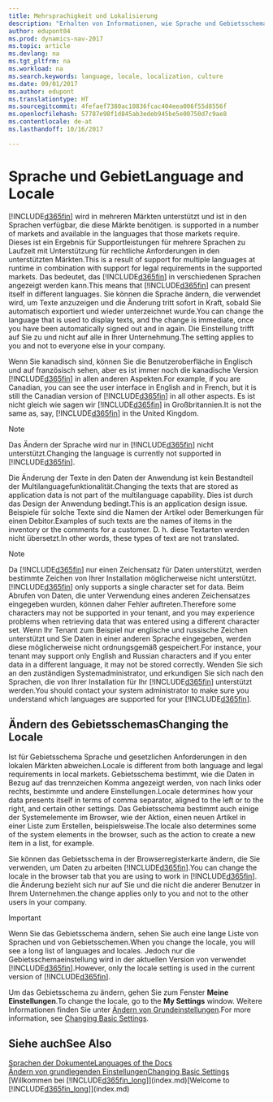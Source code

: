 ```yaml
---
title: Mehrsprachigkeit und Lokalisierung
description: "Erhalten von Informationen, wie Sprache und Gebietsschema die Benutzeroberfläche in Dynamics NAV beeinflussen."
author: edupont04
ms.prod: dynamics-nav-2017
ms.topic: article
ms.devlang: na
ms.tgt_pltfrm: na
ms.workload: na
ms.search.keywords: language, locale, localization, culture
ms.date: 09/01/2017
ms.author: edupont
ms.translationtype: HT
ms.sourcegitcommit: 4fefaef7380ac10836fcac404eea006f55d8556f
ms.openlocfilehash: 57787e98f1d845ab3edeb945be5e00750d7c9ae8
ms.contentlocale: de-at
ms.lasthandoff: 10/16/2017

---
```

# <a name="language-and-locale"></a><span data-ttu-id="07240-103">Sprache und  Gebiet</span><span class="sxs-lookup"><span data-stu-id="07240-103">Language and Locale</span></span>
[!INCLUDE[d365fin](includes/d365fin_md.md)]<span data-ttu-id="07240-104"> wird in mehreren Märkten unterstützt und ist in den Sprachen verfügbar, die diese Märkte benötigen.</span><span class="sxs-lookup"><span data-stu-id="07240-104"> is supported in a number of markets and available in the languages that those markets require.</span></span> <span data-ttu-id="07240-105">Dieses ist ein Ergebnis für Supportleistungen für mehrere Sprachen zu Laufzeit mit Unterstützung für rechtliche Anforderungen in den unterstützten Märkten.</span><span class="sxs-lookup"><span data-stu-id="07240-105">This is a result of support for multiple languages at runtime in combination with support for legal requirements in the supported markets.</span></span> <span data-ttu-id="07240-106">Das bedeutet, das [!INCLUDE[d365fin](includes/d365fin_md.md)] in verschiedenen Sprachen angezeigt werden kann.</span><span class="sxs-lookup"><span data-stu-id="07240-106">This means that [!INCLUDE[d365fin](includes/d365fin_md.md)] can present itself in different languages.</span></span> <span data-ttu-id="07240-107">Sie können die Sprache ändern, die verwendet wird, um Texte anzuzeigen und die Änderung tritt sofort in Kraft, sobald Sie automatisch exportiert und wieder unterzeichnet wurde.</span><span class="sxs-lookup"><span data-stu-id="07240-107">You can change the language that is used to display texts, and the change is immediate, once you have been automatically signed out and in again.</span></span> <span data-ttu-id="07240-108">Die Einstellung trifft auf Sie zu und nicht auf alle in Ihrer Unternehmung.</span><span class="sxs-lookup"><span data-stu-id="07240-108">The setting applies to you and not to everyone else in your company.</span></span>  

<span data-ttu-id="07240-109">Wenn Sie kanadisch sind, können Sie die Benutzeroberfläche in Englisch und auf französisch sehen, aber es ist immer noch die kanadische Version [!INCLUDE[d365fin](includes/d365fin_md.md)] in allen anderen Aspekten.</span><span class="sxs-lookup"><span data-stu-id="07240-109">For example, if you are Canadian, you can see the user interface in English and in French, but it is still the Canadian version of [!INCLUDE[d365fin](includes/d365fin_md.md)] in all other aspects.</span></span> <span data-ttu-id="07240-110">Es ist nicht gleich wie sagen wir [!INCLUDE[d365fin](includes/d365fin_md.md)] in Großbritannien.</span><span class="sxs-lookup"><span data-stu-id="07240-110">It is not the same as, say, [!INCLUDE[d365fin](includes/d365fin_md.md)] in the United Kingdom.</span></span>  

> [!NOTE]  
>  <span data-ttu-id="07240-111">Das Ändern der Sprache wird nur in [!INCLUDE[d365fin](includes/d365fin_md.md)] nicht unterstützt.</span><span class="sxs-lookup"><span data-stu-id="07240-111">Changing the language is currently not supported in [!INCLUDE[d365fin](includes/d365fin_md.md)].</span></span>

<span data-ttu-id="07240-112">Die Änderung der Texte in den Daten der Anwendung ist kein Bestandteil der Multilanguagefunktionalität.</span><span class="sxs-lookup"><span data-stu-id="07240-112">Changing the texts that are stored as application data is not part of the multilanguage capability.</span></span> <span data-ttu-id="07240-113">Dies ist durch das Design der Anwendung bedingt.</span><span class="sxs-lookup"><span data-stu-id="07240-113">This is an application design issue.</span></span> <span data-ttu-id="07240-114">Beispiele für solche Texte sind die Namen der Artikel oder Bemerkungen für einen Debitor.</span><span class="sxs-lookup"><span data-stu-id="07240-114">Examples of such texts are the names of items in the inventory or the comments for a customer.</span></span> <span data-ttu-id="07240-115">D. h. diese Textarten werden nicht übersetzt.</span><span class="sxs-lookup"><span data-stu-id="07240-115">In other words, these types of text are not translated.</span></span>  

> [!NOTE]  
>  <span data-ttu-id="07240-116">Da  [!INCLUDE[d365fin](includes/d365fin_md.md)] nur einen Zeichensatz für Daten unterstützt, werden bestimmte Zeichen von Ihrer Installation möglicherweise nicht unterstützt.</span><span class="sxs-lookup"><span data-stu-id="07240-116">[!INCLUDE[d365fin](includes/d365fin_md.md)] only supports a single character set for data.</span></span> <span data-ttu-id="07240-117">Beim Abrufen von Daten, die unter Verwendung eines anderen Zeichensatzes eingegeben wurden, können daher Fehler auftreten.</span><span class="sxs-lookup"><span data-stu-id="07240-117">Therefore some characters may not be supported in your tenant, and you may experience problems when retrieving data that was entered using a different character set.</span></span> <span data-ttu-id="07240-118">Wenn Ihr Tenant zum Beispiel nur englische und russische Zeichen unterstützt und Sie Daten in einer anderen Sprache eingegeben, werden diese möglicherweise nicht ordnungsgemäß gespeichert.</span><span class="sxs-lookup"><span data-stu-id="07240-118">For instance, your tenant may support only English and Russian characters and if you enter data in a different language, it may not be stored correctly.</span></span> <span data-ttu-id="07240-119">Wenden Sie sich an den zuständigen Systemadministrator, und erkundigen Sie sich nach den Sprachen, die von Ihrer Installation für Ihr [!INCLUDE[d365fin](includes/d365fin_md.md)] unterstützt werden.</span><span class="sxs-lookup"><span data-stu-id="07240-119">You should contact your system administrator to make sure you understand which languages are supported for your [!INCLUDE[d365fin](includes/d365fin_md.md)].</span></span>  

## <a name="changing-the-locale"></a><span data-ttu-id="07240-120">Ändern des Gebietsschemas</span><span class="sxs-lookup"><span data-stu-id="07240-120">Changing the Locale</span></span>
<span data-ttu-id="07240-121">Ist für Gebietsschema Sprache und gesetzlichen Anforderungen in den lokalen Märkten abweichen.</span><span class="sxs-lookup"><span data-stu-id="07240-121">Locale is different from both language and legal requirements in local markets.</span></span> <span data-ttu-id="07240-122">Gebietsschema bestimmt, wie die Daten in Bezug auf das trennzeichen Komma angezeigt werden, von nach links oder rechts, bestimmte und andere Einstellungen.</span><span class="sxs-lookup"><span data-stu-id="07240-122">Locale determines how your data presents itself in terms of comma separator, aligned to the left or to the right, and certain other settings.</span></span> <span data-ttu-id="07240-123">Das Gebietsschema bestimmt auch einige der Systemelemente im Browser, wie der Aktion, einen neuen Artikel in einer Liste zum Erstellen, beispielsweise.</span><span class="sxs-lookup"><span data-stu-id="07240-123">The locale also determines some of the system elements in the browser, such as the action to create a new item in a list, for example.</span></span>  

<span data-ttu-id="07240-124">Sie können das Gebietsschema in der Browserregisterkarte ändern, die Sie verwenden, um Daten zu arbeiten [!INCLUDE[d365fin](includes/d365fin_md.md)].</span><span class="sxs-lookup"><span data-stu-id="07240-124">You can change the locale in the browser tab that you are using to work in [!INCLUDE[d365fin](includes/d365fin_md.md)].</span></span> <span data-ttu-id="07240-125">die Änderung bezieht sich nur auf Sie  und die nicht die anderer Benutzer in Ihrem Unternehmen.</span><span class="sxs-lookup"><span data-stu-id="07240-125">the change applies only to you and not to the other users in your company.</span></span>  

> [!IMPORTANT]  
>  <span data-ttu-id="07240-126">Wenn Sie das Gebietsschema ändern, sehen Sie auch eine lange Liste von Sprachen und von Gebietsschemen.</span><span class="sxs-lookup"><span data-stu-id="07240-126">When you change the locale, you will see a long list of languages and locales.</span></span> <span data-ttu-id="07240-127">Jedoch nur die Gebietsschemaeinstellung wird in der aktuellen Version von verwendet [!INCLUDE[d365fin](includes/d365fin_md.md)].</span><span class="sxs-lookup"><span data-stu-id="07240-127">However, only the locale setting is used in the current version of [!INCLUDE[d365fin](includes/d365fin_md.md)].</span></span>  

<span data-ttu-id="07240-128">Um das Gebietsschema zu ändern, gehen Sie zum Fenster **Meine Einstellungen**.</span><span class="sxs-lookup"><span data-stu-id="07240-128">To change the locale, go to the **My Settings** window.</span></span> <span data-ttu-id="07240-129">Weitere Informationen finden Sie unter [Ändern von Grundeinstellungen](ui-change-basic-settings.md).</span><span class="sxs-lookup"><span data-stu-id="07240-129">For more information, see [Changing Basic Settings](ui-change-basic-settings.md).</span></span>  

## <a name="see-also"></a><span data-ttu-id="07240-130">Siehe auch</span><span class="sxs-lookup"><span data-stu-id="07240-130">See Also</span></span>  
[<span data-ttu-id="07240-131">Sprachen der Dokumente</span><span class="sxs-lookup"><span data-stu-id="07240-131">Languages of the Docs</span></span>](about-languages.md)  
[<span data-ttu-id="07240-132">Ändern von grundlegenden Einstellungen</span><span class="sxs-lookup"><span data-stu-id="07240-132">Changing Basic Settings</span></span>](ui-change-basic-settings.md)  
<span data-ttu-id="07240-133">[Willkommen bei [!INCLUDE[d365fin_long](includes/d365fin_long_md.md)]](index.md)</span><span class="sxs-lookup"><span data-stu-id="07240-133">[Welcome to [!INCLUDE[d365fin_long](includes/d365fin_long_md.md)]](index.md)</span></span>  

